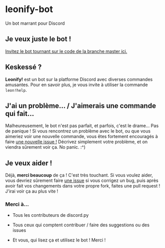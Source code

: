 # leonify-bot
Un bot marrant pour Discord

## Je veux juste le bot !
[Invitez le bot tournant sur le code de la branche master ici.](https://discord.com/oauth2/authorize?client_id=534340498060607498&scope=bot&permissions=268823630)

## Keskessé ?
**Leonify!** est un bot sur la platforme Discord avec diverses commandes amusantes.
Pour en savoir plus, je vous invite à utiliser la commande `leon!help`.

## J'ai un problème... / J'aimerais une commande qui fait...
Malheureusement, le bot n'est pas parfait, et parfois, c'est le drame...
Pas de panique ! Si vous rencontrez un problème avec le bot, ou que vous aimeriez voir une nouvelle commande, vous êtes fortement encouragés à faire [une nouvelle issue !](https://github.com/beltzawoo/leonify-bot/issues/new)
Décrivez simplement votre problème, et on viendra sûrement voir ça. No panic. :^)

## Je veux aider !
Déjà, **merci beaucoup** de ça ! C'est très touchant.
Si vous voulez aider, vous devriez sûrement faire [une issue](https://github.com/beltzawoo/leonify-bot/issues/new) si vous corrigez un bug, puis après avoir fait vos changements dans votre propre fork, faites une pull request ! J'irai voir ça au plus vite !

### Merci à...
* Tous les contributeurs de discord.py

* Tous ceux qui comptent contribuer / faire des suggestions ou des issues

* Et vous, qui lisez ça et utilisez le bot ! Merci !